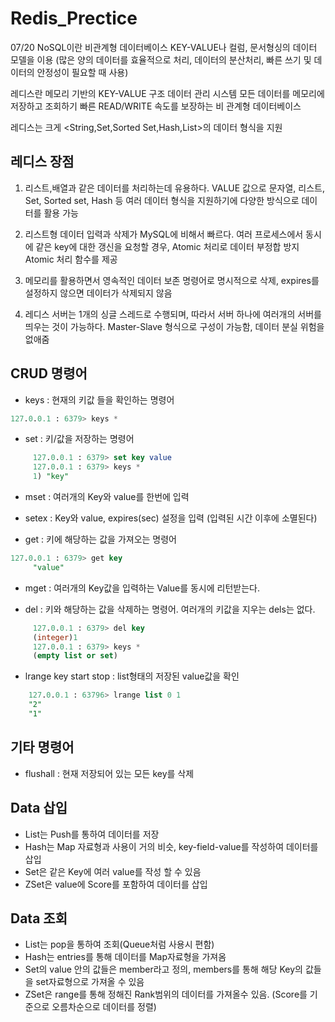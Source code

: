 # Redis_Prectice
07/20
NoSQL이란 비관계형 데이터베이스 KEY-VALUE나 컬럼, 문서형싱의 데이터 모델을 이용
(많은 양의 데이터를 효율적으로 처리, 데이터의 분산처리, 빠른 쓰기 및 데이터의 안정성이 필요할 때 사용)

레디스란 메모리 기반의 KEY-VALUE 구조 데이터 관리 시스템
모든 데이터를 메모리에 저장하고 조회하기 빠른 READ/WRITE 속도를 보장하는 비 관계형 데이터베이스

레디스는 크게 <String,Set,Sorted Set,Hash,List>의 데이터 형식을 지원

## 레디스 장점
1. 리스트,배열과 같은 데이터를 처리하는데 유용하다.
	VALUE 값으로 문자열, 리스트, Set, Sorted set, Hash 등 여러 데이터 형식을 지원하기에 다양한 방식으로 데이터를 활용 가능

2. 리스트형 데이터 입력과 삭제가 MySQL에 비해서 빠르다.
	여러 프로세스에서 동시에 같은 key에 대한 갱신을 요청할 경우, Atomic 처리로 데이터 부정합 방지Atomic 처리 함수를 제공

3. 메모리를 활용하면서 영속적인 데이터 보존
	명령어로 명시적으로 삭제, expires를 설정하지 않으면 데이터가 삭제되지 않음

4. 레디스 서버는 1개의 싱글 스레드로 수행되며, 따라서 서버 하나에 여러개의 서버를 띄우는 것이 가능하다.
	Master-Slave 형식으로 구성이 가능함, 데이터 분실 위험을 없애줌


## CRUD 명령어

- keys : 현재의 키값 들을 확인하는 명령어

```sql
127.0.0.1 : 6379> keys *
```

- set : 키/값을 저장하는 명령어

```sql
     127.0.0.1 : 6379> set key value
     127.0.0.1 : 6379> keys *
     1) "key"
```


- mset : 여러개의 Key와 value를 한번에 입력

- setex : Key와 value, expires(sec) 설정을 입력
(입력된 시간 이후에 소멸된다)

- get : 키에 해당하는 값을 가져오는 명령어
```sql
127.0.0.1 : 6379> get key
     "value"
```
- mget : 여러개의 Key값을 입력하는 Value를 동시에 리턴받는다.

- del : 키와 해당하는 값을 삭제하는 명령어. 여러개의 키값을 지우는 dels는 없다.

```sql
     127.0.0.1 : 6379> del key
     (integer)1
     127.0.0.1 : 6379> keys *
     (empty list or set)
```


- lrange key start stop : list형태의 저장된 value값을 확인

```sql
    127.0.0.1 : 63796> lrange list 0 1
    "2"
    "1"
```



## 기타 명령어

- flushall : 현재 저장되어 있는 모든 key를 삭제



## Data 삽입

- List는 Push를 통하여 데이터를 저장
- Hash는 Map 자료형과 사용이 거의 비슷, key-field-value를 작성하여 데이터를 삽입
- Set은 같은 Key에 여러 value를 작성 할 수 있음
- ZSet은 value에 Score를 포함하여 데이터를 삽입


## Data 조회

- List는 pop을 통하여 조회(Queue처럼 사용시 편함)
- Hash는 entries를 통해 데이터를 Map자료형을 가져옴
- Set의 value 안의 값들은 member라고 정의, members를 통해 해당 Key의 값들을 set자료형으로 가져올 수 있음
- ZSet은 range를 통해 정해진 Rank범위의 데이터를 가져올수 있음. (Score를 기준으로 오름차순으로 데이터를 정렬)

